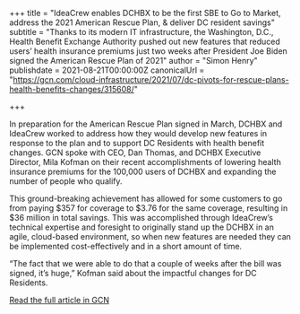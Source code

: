 +++
title = "IdeaCrew enables DCHBX to be the first SBE to Go to Market, address the 2021 American Rescue Plan, & deliver DC resident savings"
subtitle = "Thanks to its modern IT infrastructure, the Washington, D.C., Health Benefit Exchange Authority pushed out new features that reduced users’ health insurance premiums just two weeks after President Joe Biden signed the American Rescue Plan of 2021"
author = "Simon Henry"
publishdate = 2021-08-21T00:00:00Z
canonicalUrl = "https://gcn.com/cloud-infrastructure/2021/07/dc-pivots-for-rescue-plans-health-benefits-changes/315608/"

+++

In preparation for the American Rescue Plan signed in March, DCHBX and IdeaCrew worked to address how they would develop new features in response to the plan and to support DC Residents with health benefit changes. GCN spoke with CEO, Dan Thomas, and DCHBX Executive Director, Mila Kofman on their recent accomplishments of lowering health insurance premiums for the 100,000 users of DCHBX and expanding the number of people who qualify.

This ground-breaking achievement has allowed for some customers to go from paying $357 for coverage to $3.76 for the same coverage, resulting in $36 million in total savings. This was accomplished through IdeaCrew’s technical expertise and foresight to originally stand up the DCHBX in an agile, cloud-based environment, so when new features are needed they can be implemented cost-effectively and in a short amount of time.

“The fact that we were able to do that a couple of weeks after the bill was signed, it’s huge,” Kofman said about the impactful changes for DC Residents.

[Read the full article in GCN](https://gcn.com/articles/2021/07/06/dc-health-benefit-exchange-modernization.aspx)
